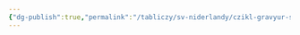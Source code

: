 ```yaml
---
{"dg-publish":true,"permalink":"/tabliczy/sv-niderlandy/czikl-gravyur-sem-dobrodetelej/","dgPassFrontmatter":true}
---
```



